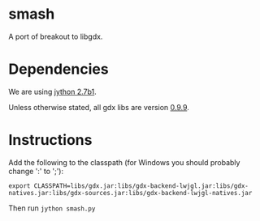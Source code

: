 smash
=====

A port of breakout to libgdx.

# Dependencies

We are using [jython 2.7b1](http://www.jython.org/downloads.html).

Unless otherwise stated, all gdx libs are version
[0.9.9](https://github.com/libgdx/libgdx/releases/tag/0.9.9-xamarin).

# Instructions

Add the following to the classpath (for Windows you should probably change ':' to ';'):

```
export CLASSPATH=libs/gdx.jar:libs/gdx-backend-lwjgl.jar:libs/gdx-natives.jar:libs/gdx-sources.jar:libs/gdx-backend-lwjgl-natives.jar
```

Then run `jython smash.py`

